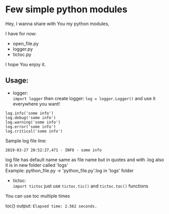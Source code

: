 # Few simple python modules

Hey, I wanna share with You my python modules,

I have for now:
* open_file.py
* logger.py
* tictoc.py

I hope You enjoy it.

## Usage:
* logger:  
`import logger`
then create logger:
`log = logger.Logger()`
and use it everywhere you want!
```
log.info('some info')
log.debug('some info')
log.warning('some info')
log.error('some info')
log.critical('some info')
```

Sample log file line:

`2019-03-27 20:52:27,471 - INFO - some info`

log file has default name same as file name but in quotes and with .log
also it is in new folder called 'logs'  
Example: python_file.py -> 'python_file.py'.log in 'logs' folder

* tictoc:  
`import tictoc`
just use
`tictoc.tic()`
and
`tictoc.toc()`
functions

You can use toc multiple times

toc() output:
`Elapsed time: 2.562 seconds.`
